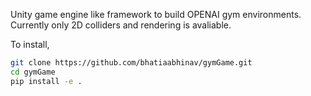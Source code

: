 Unity game engine like framework to build OPENAI gym environments.
Currently only 2D colliders and rendering is avaliable.

To install,

```bash
git clone https://github.com/bhatiaabhinav/gymGame.git
cd gymGame
pip install -e .
```
